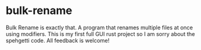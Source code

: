 # bulk-rename

Bulk Rename is exactly that. A program that renames multiple files at once using modifiers. This is my first full GUI rust project so I am sorry about the spehgetti code. All feedback is welcome! 
